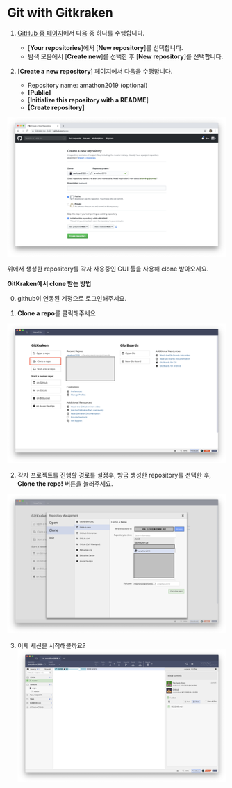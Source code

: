 # Git with Gitkraken

1. [GitHub 홈 페이지](https://github.com/dashboard)에서 다음 중 하나를 수행합니다.

   - [**Your repositories**]에서 [**New repository**]를 선택합니다.
   - 탐색 모음에서 [**Create new**]를 선택한 후 [**New repository**]를 선택합니다.

   

2. [**Create a new repository**] 페이지에서 다음을 수행합니다.
   - Repository name: amathon2019 (optional)
   - **[Public]**
   - [**Initialize this repository with a README**]
   - **[Create repository]**

![27](./pic/27.png)



위에서 생성한 repository를 각자 사용중인 GUI 툴을 사용해 clone 받아오세요.

**GitKraken에서 clone 받는 방법**

0. github이 연동된 계정으로 로그인해주세요.

1. **Clone a repo**를 클릭해주세요

![29](./pic/29.png)

2. 각자 프로젝트를 진행할 경로를 설정후, 방금 생성한 repository를 선택한 후, **Clone the repo!** 버튼을 눌러주세요.

![28](./pic/30.png)

3. 이제 세션을 시작해볼까요?![31](./pic/31.png)